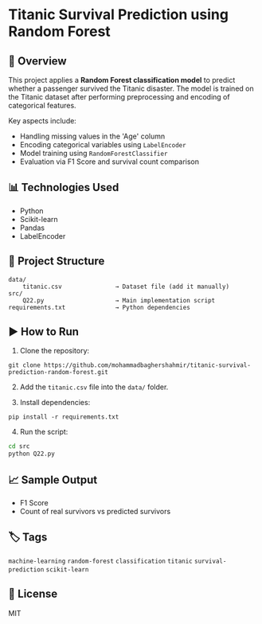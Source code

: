 # Titanic Survival Prediction using Random Forest

## 📌 Overview
This project applies a **Random Forest classification model** to predict whether a passenger survived the Titanic disaster. The model is trained on the Titanic dataset after performing preprocessing and encoding of categorical features.

Key aspects include:
- Handling missing values in the 'Age' column
- Encoding categorical variables using `LabelEncoder`
- Model training using `RandomForestClassifier`
- Evaluation via F1 Score and survival count comparison

## 📊 Technologies Used
- Python
- Scikit-learn
- Pandas
- LabelEncoder

## 📁 Project Structure
```
data/
    titanic.csv               → Dataset file (add it manually)
src/
    Q22.py                    → Main implementation script
requirements.txt              → Python dependencies
```

## ▶️ How to Run

1. Clone the repository:
```
git clone https://github.com/mohammadbaghershahmir/titanic-survival-prediction-random-forest.git
```

2. Add the `titanic.csv` file into the `data/` folder.

3. Install dependencies:
```
pip install -r requirements.txt
```

4. Run the script:
```bash
cd src
python Q22.py
```

## 📈 Sample Output
- F1 Score
- Count of real survivors vs predicted survivors

## 🏷️ Tags
`machine-learning` `random-forest` `classification` `titanic` `survival-prediction` `scikit-learn`

## 📄 License
MIT
